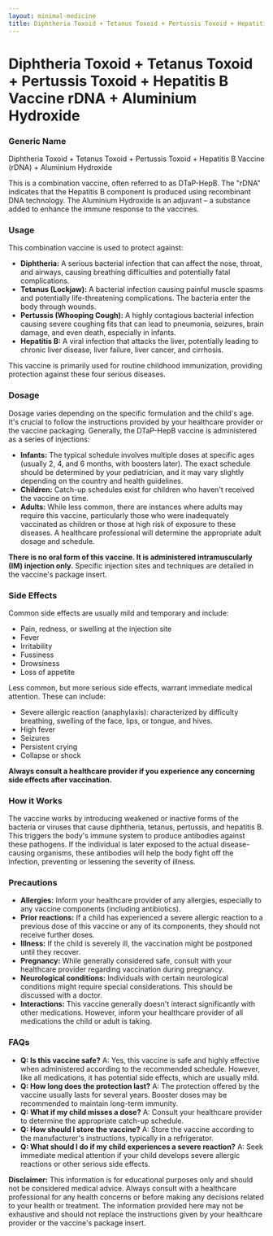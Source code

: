 ```yaml
---
layout: minimal-medicine
title: Diphtheria Toxoid + Tetanus Toxoid + Pertussis Toxoid + Hepatitis B Vaccine rDNA + Aluminium Hydroxide
---
```


# Diphtheria Toxoid + Tetanus Toxoid + Pertussis Toxoid + Hepatitis B Vaccine rDNA + Aluminium Hydroxide
### Generic Name
Diphtheria Toxoid + Tetanus Toxoid + Pertussis Toxoid + Hepatitis B Vaccine (rDNA) + Aluminium Hydroxide


This is a combination vaccine, often referred to as DTaP-HepB.  The "rDNA" indicates that the Hepatitis B component is produced using recombinant DNA technology.  The Aluminium Hydroxide is an adjuvant – a substance added to enhance the immune response to the vaccines.


### Usage

This combination vaccine is used to protect against:

* **Diphtheria:** A serious bacterial infection that can affect the nose, throat, and airways, causing breathing difficulties and potentially fatal complications.
* **Tetanus (Lockjaw):** A bacterial infection causing painful muscle spasms and potentially life-threatening complications.  The bacteria enter the body through wounds.
* **Pertussis (Whooping Cough):** A highly contagious bacterial infection causing severe coughing fits that can lead to pneumonia, seizures, brain damage, and even death, especially in infants.
* **Hepatitis B:** A viral infection that attacks the liver, potentially leading to chronic liver disease, liver failure, liver cancer, and cirrhosis.

This vaccine is primarily used for routine childhood immunization, providing protection against these four serious diseases.


### Dosage

Dosage varies depending on the specific formulation and the child's age.  It's crucial to follow the instructions provided by your healthcare provider or the vaccine packaging.  Generally, the DTaP-HepB vaccine is administered as a series of injections:

* **Infants:** The typical schedule involves multiple doses at specific ages (usually 2, 4, and 6 months, with boosters later).  The exact schedule should be determined by your pediatrician, and it may vary slightly depending on the country and health guidelines.
* **Children:**  Catch-up schedules exist for children who haven't received the vaccine on time.
* **Adults:**  While less common, there are instances where adults may require this vaccine, particularly those who were inadequately vaccinated as children or those at high risk of exposure to these diseases.  A healthcare professional will determine the appropriate adult dosage and schedule.

**There is no oral form of this vaccine.  It is administered intramuscularly (IM) injection only.**  Specific injection sites and techniques are detailed in the vaccine's package insert.


### Side Effects

Common side effects are usually mild and temporary and include:

* Pain, redness, or swelling at the injection site
* Fever
* Irritability
* Fussiness
* Drowsiness
* Loss of appetite

Less common, but more serious side effects, warrant immediate medical attention.  These can include:

* Severe allergic reaction (anaphylaxis): characterized by difficulty breathing, swelling of the face, lips, or tongue, and hives.
* High fever
* Seizures
* Persistent crying
* Collapse or shock

**Always consult a healthcare provider if you experience any concerning side effects after vaccination.**


### How it Works

The vaccine works by introducing weakened or inactive forms of the bacteria or viruses that cause diphtheria, tetanus, pertussis, and hepatitis B.  This triggers the body's immune system to produce antibodies against these pathogens.  If the individual is later exposed to the actual disease-causing organisms, these antibodies will help the body fight off the infection, preventing or lessening the severity of illness.


### Precautions

* **Allergies:**  Inform your healthcare provider of any allergies, especially to any vaccine components (including antibiotics).
* **Prior reactions:**  If a child has experienced a severe allergic reaction to a previous dose of this vaccine or any of its components, they should not receive further doses.
* **Illness:**  If the child is severely ill, the vaccination might be postponed until they recover.
* **Pregnancy:**  While generally considered safe, consult with your healthcare provider regarding vaccination during pregnancy.
* **Neurological conditions:**  Individuals with certain neurological conditions might require special considerations.  This should be discussed with a doctor.
* **Interactions:**  This vaccine generally doesn't interact significantly with other medications. However, inform your healthcare provider of all medications the child or adult is taking.



### FAQs

* **Q: Is this vaccine safe?** A:  Yes, this vaccine is safe and highly effective when administered according to the recommended schedule.  However, like all medications, it has potential side effects, which are usually mild.
* **Q: How long does the protection last?** A:  The protection offered by the vaccine usually lasts for several years.  Booster doses may be recommended to maintain long-term immunity.
* **Q: What if my child misses a dose?** A:  Consult your healthcare provider to determine the appropriate catch-up schedule.
* **Q: How should I store the vaccine?** A:  Store the vaccine according to the manufacturer's instructions, typically in a refrigerator.
* **Q: What should I do if my child experiences a severe reaction?** A:  Seek immediate medical attention if your child develops severe allergic reactions or other serious side effects.


**Disclaimer:** This information is for educational purposes only and should not be considered medical advice.  Always consult with a healthcare professional for any health concerns or before making any decisions related to your health or treatment.  The information provided here may not be exhaustive and should not replace the instructions given by your healthcare provider or the vaccine's package insert.
